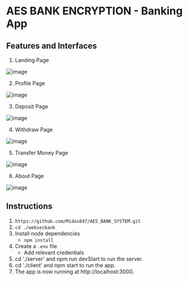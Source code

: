 # AES BANK ENCRYPTION - Banking App

## Features and Interfaces

1. Landing Page

![image](https://user-images.githubusercontent.com/44649707/178726995-de34c688-a3bc-4dba-af0e-d84135c83136.png)

2. Profile Page

![image](https://user-images.githubusercontent.com/44649707/178727538-30d2e87d-7314-439c-87df-3b2972623384.png)

3. Deposit Page

![image](https://user-images.githubusercontent.com/44649707/178727601-d1ef26e2-9b9a-4897-9ea0-898319c532c9.png)

4. Withdraw Page

![image](https://user-images.githubusercontent.com/44649707/178727658-a90bebd6-9627-4a74-b04b-b30762736b81.png)

5. Transfer Money Page

![image](https://user-images.githubusercontent.com/44649707/178727717-4f299ffc-08b6-4e3e-bb40-54b71a771011.png)

6. About Page

![image](https://user-images.githubusercontent.com/44649707/178727779-10bb8b17-72fd-4320-9833-4c382220d695.png)

<!-- ### Tools and Languages:  -->

## Instructions

1. `https://github.com/Midas847/AES_BANK_SYSTEM.git`
2. `cd ./websecbank`
3. Install node dependencies
    - `npm install`
4. Create a `.env` file
    - Add relevant credentials
5. cd './server' and npm run devStart to run the server.
6. cd './client' and npm start to run the app.
7. The app is now running at http://localhost:3000.
